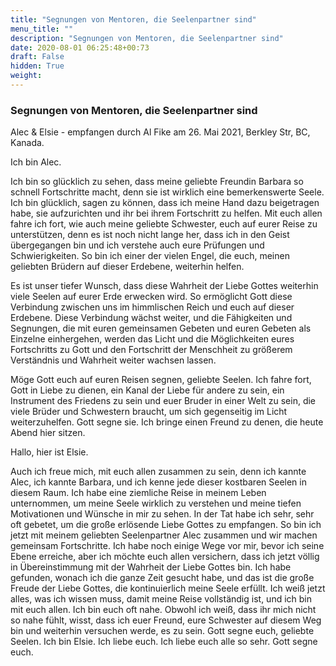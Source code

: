 ```yaml
---
title: "Segnungen von Mentoren, die Seelenpartner sind"
menu_title: ""
description: "Segnungen von Mentoren, die Seelenpartner sind"
date: 2020-08-01 06:25:48+00:73
draft: False
hidden: True
weight:
---
```

### Segnungen von Mentoren, die Seelenpartner sind

Alec & Elsie - empfangen durch Al Fike am 26. Mai 2021, Berkley Str, BC, Kanada.

Ich bin Alec.

Ich bin so glücklich zu sehen, dass meine geliebte Freundin Barbara so schnell Fortschritte macht, denn sie ist wirklich eine bemerkenswerte Seele. Ich bin glücklich, sagen zu können, dass ich meine Hand dazu beigetragen habe, sie aufzurichten und ihr bei ihrem Fortschritt zu helfen. Mit euch allen fahre ich fort, wie auch meine geliebte Schwester, euch auf eurer Reise zu unterstützen, denn es ist noch nicht lange her, dass ich in den Geist übergegangen bin und ich verstehe auch eure Prüfungen und Schwierigkeiten. So bin ich einer der vielen Engel, die euch, meinen geliebten Brüdern auf dieser Erdebene, weiterhin helfen.

Es ist unser tiefer Wunsch, dass diese Wahrheit der Liebe Gottes weiterhin viele Seelen auf eurer Erde erwecken wird. So ermöglicht Gott diese Verbindung zwischen uns im himmlischen Reich und euch auf dieser Erdebene. Diese Verbindung wächst weiter, und die Fähigkeiten und Segnungen, die mit euren gemeinsamen Gebeten und euren Gebeten als Einzelne einhergehen, werden das Licht und die Möglichkeiten eures Fortschritts zu Gott und den Fortschritt der Menschheit zu größerem Verständnis und Wahrheit weiter wachsen lassen.

Möge Gott euch auf euren Reisen segnen, geliebte Seelen. Ich fahre fort, Gott in Liebe zu dienen, ein Kanal der Liebe für andere zu sein, ein Instrument des Friedens zu sein und euer Bruder in einer Welt zu sein, die viele Brüder und Schwestern braucht, um sich gegenseitig im Licht weiterzuhelfen. Gott segne sie. Ich bringe einen Freund zu denen, die heute Abend hier sitzen.

Hallo, hier ist Elsie.

Auch ich freue mich, mit euch allen zusammen zu sein, denn ich kannte Alec, ich kannte Barbara, und ich kenne jede dieser kostbaren Seelen in diesem Raum. Ich habe eine ziemliche Reise in meinem Leben unternommen, um meine Seele wirklich zu verstehen und meine tiefen Motivationen und Wünsche in mir zu sehen. In der Tat habe ich sehr, sehr oft gebetet, um die große erlösende Liebe Gottes zu empfangen. So bin ich jetzt mit meinem geliebten Seelenpartner Alec zusammen und wir machen gemeinsam Fortschritte. Ich habe noch einige Wege vor mir, bevor ich seine Ebene erreiche, aber ich möchte euch allen versichern, dass ich jetzt völlig in Übereinstimmung mit der Wahrheit der Liebe Gottes bin. Ich habe gefunden, wonach ich die ganze Zeit gesucht habe, und das ist die große Freude der Liebe Gottes, die kontinuierlich meine Seele erfüllt. Ich weiß jetzt alles, was ich wissen muss, damit meine Reise vollständig ist, und ich bin mit euch allen. Ich bin euch oft nahe. Obwohl ich weiß, dass ihr mich nicht so nahe fühlt, wisst, dass ich euer Freund, eure Schwester auf diesem Weg bin und weiterhin versuchen werde, es zu sein. Gott segne euch, geliebte Seelen. Ich bin Elsie. Ich liebe euch. Ich liebe euch alle so sehr. Gott segne euch.
